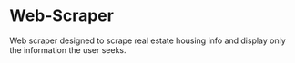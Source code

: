 # Web-Scraper
Web scraper designed to scrape real estate housing info and display only the information the user seeks. 
